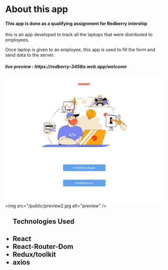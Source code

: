  


<h1> About this app </h1>

 <h4> This app is done as a qualifying assignment for Redberry intership </h4>
 <p> this is an app developed to track all the laptops that were distributed to employees. </p>
  <p> Once laptop is given to an employee, this app is used to fill the form and send data to the server. </p>
 <h5> live preview : https://redberry-3458a.web.app/welcome </h5>

![Alt text](/preview.jpg?raw=true "Preview ")
<img src="/public/preview2.jpg alt="preview" />


  <ul> <h2> Technologies Used <h2>
    <li>React</li>
     <li>React-Router-Dom </li>
     <li>Redux/toolkit </li>
 <li> axios </li>
 
  
  </ul>
